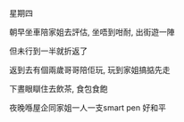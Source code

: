 星期四

朝早坐車陪家姐去評估, 坐唔到咁耐, 出街遊一陣

但未行到一半就折返了

返到去有個兩歲哥哥陪佢玩, 玩到家姐搞掂先走

下晝眼瞓住去飲茶, 食包食飽

夜晚喺屋企同家姐一人一支smart pen 好和平
